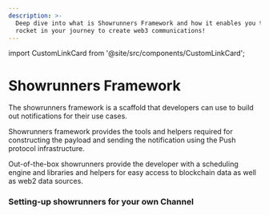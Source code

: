 ```yaml
---
description: >-
  Deep dive into what is Showrunners Framework and how it enables you to strap
  rocket in your journey to create web3 communications!
---
```


import CustomLinkCard from '@site/src/components/CustomLinkCard';

# Showrunners Framework

The showrunners framework is a scaffold that developers can use to build out notifications for their use cases.&#x20;

Showrunners framework provides the tools and helpers required for constructing the payload and sending the notification using the Push protocol infrastructure.&#x20;

Out-of-the-box showrunners provide the developer with a scheduling engine and libraries and helpers for easy access to blockchain data as well as web2 data sources.

### Setting-up showrunners for your own Channel

<CustomLinkCard text="How to Setup Showrunners" link="./how-to-setup-showrunner"/>

<CustomLinkCard text="Hello World Channel" link="./hello-world-channel"/>

<CustomLinkCard text="Understanding Channel Structure - Showrunners" link="./understanding-channel-structure-showrunner"/>

<CustomLinkCard text="Github Repositories" link="./github-repositories"/>

